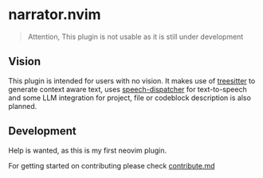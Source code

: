 # narrator.nvim

> Attention, This plugin is not usable as it is still under development

## Vision

This plugin is intended for users with no vision. It makes use of [treesitter](https://github.com/nvim-treesitter/nvim-treesitter) to generate context aware text, uses [speech-dispatcher](https://github.com/brailcom/speechd) for text-to-speech and some LLM integration for project, file or codeblock description is also planned.

## Development

Help is wanted, as this is my first neovim plugin. 

For getting started on contributing please check [contribute.md](CONTRIBUTING.md)

